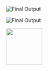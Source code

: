 

![Final Output](https://user-images.githubusercontent.com/106425118/173025916-5f455caf-331d-4ab7-a5fe-d44611835a41.png)



![Final Output](https://user-images.githubusercontent.com/106425118/173025916-5f455caf-331d-4ab7-a5fe-d44611835a41.png)

<img src="[https://your-image-url.type](https://user-images.githubusercontent.com/106425118/173025916-5f455caf-331d-4ab7-a5fe-d44611835a41.png)" width="100" height="100">
